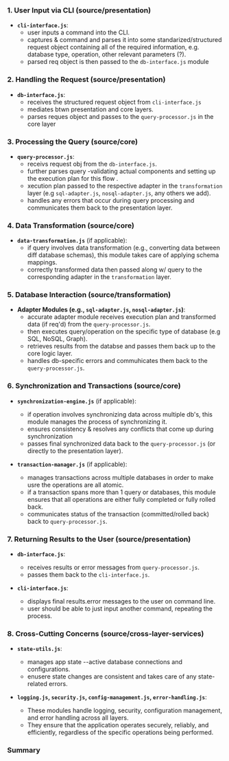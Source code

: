 ### **1. User Input via CLI (source/presentation)**

- **`cli-interface.js`**:
  - user inputs a command into the CLI.
  - captures & command and parses it into some standarized/structured request object containing all of the required information, e.g. database type, operation, other relevant parameters (?).
  - parsed req object is then passed to the `db-interface.js` module

### **2. Handling the Request (source/presentation)**

- **`db-interface.js`**:
  - receives the structured request object from `cli-interface.js`
  - mediates btwn presentation and core layers.
  - parses reques object and passes to the `query-processor.js` in the core layer

### **3. Processing the Query (source/core)**

- **`query-processor.js`**:
  - receivs request obj from the `db-interface.js`.
  - further parses query -validating actual components and setting up the execution plan for this flow .
  - xecution plan passed to the respective adapter in the `transformation` layer (e.g `sql-adapter.js`, `nosql-adapter.js`, any others we add).
  - handles any errors that occur during query processing and communicates them back to the presentation layer.

### **4. Data Transformation (source/core)**

- **`data-transformation.js`** (if applicable):
  - if query involves data transformation (e.g., converting data between diff database schemas), this module takes care of applying schema mappings.
  - correctly transformed data then passed along w/ query to the corresponding adapter in the `transformation` layer.

### **5. Database Interaction (source/transformation)**

- **Adapter Modules (e.g., `sql-adapter.js`, `nosql-adapter.js`)**:
  - accurate adapter module receives execution plan and transformed data (if req'd) from the `query-processor.js`.
  - then executes query/operation on the specific type of database (e.g SQL, NoSQL, Graph).
  - retrieves results from the databse and passes them back up to the core logic layer.
  - handles db-specific errors and commuhicates them back to the `query-processor.js`.

### **6. Synchronization and Transactions (source/core)**

- **`synchronization-engine.js`** (if applicable):
  - if operation involves synchronizing data across multiple db's, this module manages the process of synchronizing it.
  - ensures consistency & resolves any conflicts that come up during synchronization
  - passes final synchronized data back to the `query-processor.js` (or directly to the presentation layer).

- **`transaction-manager.js`** (if applicable):
  - manages transactions across multiple databases in order to make usre the operations are all atomic.
  - if a transaction spans more than 1 query or databases, this module ensures that all operations are either fully completed or fully rolled back.
  - communicates status of the transaction (committed/rolled back) back to `query-processor.js`.

### **7. Returning Results to the User (source/presentation)**

- **`db-interface.js`**:
  - receives results or error messages from `query-processor.js`.
  - passes them back to the `cli-interface.js`.

- **`cli-interface.js`**:
  - displays final results.error messages to the user on command line.
  - user should be able to just input another command, repeating the process.

### **8. Cross-Cutting Concerns (source/cross-layer-services)**

- **`state-utils.js`**:
  - manages app state --active database connections and configurations.
  - enusere state changes are consistent and takes care of any state-related errors.

- **`logging.js`, `security.js`, `config-management.js`, `error-handling.js`**:
  - These modules handle logging, security, configuration management, and error handling across all layers.
  - They ensure that the application operates securely, reliably, and efficiently, regardless of the specific operations being performed.

### **Summary**
